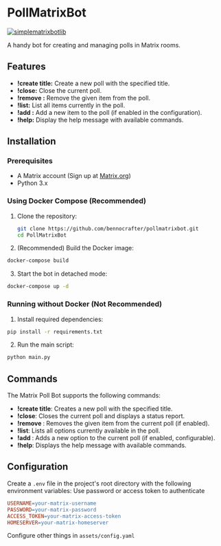 # PollMatrixBot

[![simplematrixbotlib][simplematrixbotlib]][simplematrixbotlib-url]

A handy bot for creating and managing polls in Matrix rooms.

## Features

* **!create title:** Create a new poll with the specified title.
* **!close:** Close the current poll.
* **!remove <item>:** Remove the given item from the poll.
* **!list:** List all items currently in the poll.
* **!add <item>:** Add a new item to the poll (if enabled in the configuration).
* **!help:** Display the help message with available commands.

## Installation

### Prerequisites

* A Matrix account (Sign up at [Matrix.org](https://matrix.org))
* Python 3.x

### Using Docker Compose (Recommended)

1. Clone the repository:

   ```bash
   git clone https://github.com/bennocrafter/pollmatrixbot.git
   cd PollMatrixBot
   ```

2. (Recommended) Build the Docker image:

```bash
docker-compose build
```

3. Start the bot in detached mode:
```bash
docker-compose up -d
```

### Running without Docker (Not Recommended)

1. Install required dependencies:

```bash
pip install -r requirements.txt
```

2. Run the main script:

```bash
python main.py
```

## Commands
The Matrix Poll Bot supports the following commands:

- **!create title**: Creates a new poll with the specified title.
- **!close**: Closes the current poll and displays a status report.
- **!remove <item>**: Removes the given item from the current poll (if enabled).
- **!list**: Lists all options currently available in the poll.
- **!add <item>**: Adds a new option to the current poll (if enabled, configurable).
- **!help**: Displays the help message with available commands.

## Configuration
Create a ```.env``` file in the project's root directory with the following environment variables:
Use password or access token to authenticate

```makefile
USERNAME=your-matrix-username
PASSWORD=your-matrix-password
ACCESS_TOKEN=your-matrix-access-token
HOMESERVER=your-matrix-homeserver
```

Configure other things in ```assets/config.yaml```


[simplematrixbotlib]: https://img.shields.io/badge/Framework-simplematrixbotlib-blue
[simplematrixbotlib-url]: https://codeberg.org/imbev/simplematrixbotlib
